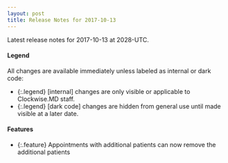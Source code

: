 ```yaml
---
layout: post
title: Release Notes for 2017-10-13
---
```


Latest release notes for 2017-10-13 at 2028-UTC.

<div class='legend' markdown='1'>

#### Legend

All changes are available immediately unless labeled as internal or dark code:

- {:.legend} [internal] changes are only visible or applicable to Clockwise.MD staff.
- {:.legend} [dark code] changes are hidden from general use until made visible at a later date.

</div>

<div class='features' markdown='1'>

#### Features

- {:.feature} Appointments with additional patients can now remove the additional patients

</div>

